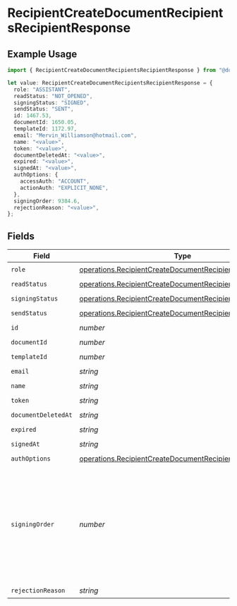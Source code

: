 # RecipientCreateDocumentRecipientsRecipientResponse

## Example Usage

```typescript
import { RecipientCreateDocumentRecipientsRecipientResponse } from "@documenso/sdk-typescript/models/operations";

let value: RecipientCreateDocumentRecipientsRecipientResponse = {
  role: "ASSISTANT",
  readStatus: "NOT_OPENED",
  signingStatus: "SIGNED",
  sendStatus: "SENT",
  id: 1467.53,
  documentId: 1650.05,
  templateId: 1172.97,
  email: "Mervin_Williamson@hotmail.com",
  name: "<value>",
  token: "<value>",
  documentDeletedAt: "<value>",
  expired: "<value>",
  signedAt: "<value>",
  authOptions: {
    accessAuth: "ACCOUNT",
    actionAuth: "EXPLICIT_NONE",
  },
  signingOrder: 9384.6,
  rejectionReason: "<value>",
};
```

## Fields

| Field                                                                                                                                  | Type                                                                                                                                   | Required                                                                                                                               | Description                                                                                                                            |
| -------------------------------------------------------------------------------------------------------------------------------------- | -------------------------------------------------------------------------------------------------------------------------------------- | -------------------------------------------------------------------------------------------------------------------------------------- | -------------------------------------------------------------------------------------------------------------------------------------- |
| `role`                                                                                                                                 | [operations.RecipientCreateDocumentRecipientsRoleResponse](../../models/operations/recipientcreatedocumentrecipientsroleresponse.md)   | :heavy_check_mark:                                                                                                                     | N/A                                                                                                                                    |
| `readStatus`                                                                                                                           | [operations.RecipientCreateDocumentRecipientsReadStatus](../../models/operations/recipientcreatedocumentrecipientsreadstatus.md)       | :heavy_check_mark:                                                                                                                     | N/A                                                                                                                                    |
| `signingStatus`                                                                                                                        | [operations.RecipientCreateDocumentRecipientsSigningStatus](../../models/operations/recipientcreatedocumentrecipientssigningstatus.md) | :heavy_check_mark:                                                                                                                     | N/A                                                                                                                                    |
| `sendStatus`                                                                                                                           | [operations.RecipientCreateDocumentRecipientsSendStatus](../../models/operations/recipientcreatedocumentrecipientssendstatus.md)       | :heavy_check_mark:                                                                                                                     | N/A                                                                                                                                    |
| `id`                                                                                                                                   | *number*                                                                                                                               | :heavy_check_mark:                                                                                                                     | N/A                                                                                                                                    |
| `documentId`                                                                                                                           | *number*                                                                                                                               | :heavy_check_mark:                                                                                                                     | N/A                                                                                                                                    |
| `templateId`                                                                                                                           | *number*                                                                                                                               | :heavy_check_mark:                                                                                                                     | N/A                                                                                                                                    |
| `email`                                                                                                                                | *string*                                                                                                                               | :heavy_check_mark:                                                                                                                     | N/A                                                                                                                                    |
| `name`                                                                                                                                 | *string*                                                                                                                               | :heavy_check_mark:                                                                                                                     | N/A                                                                                                                                    |
| `token`                                                                                                                                | *string*                                                                                                                               | :heavy_check_mark:                                                                                                                     | N/A                                                                                                                                    |
| `documentDeletedAt`                                                                                                                    | *string*                                                                                                                               | :heavy_check_mark:                                                                                                                     | N/A                                                                                                                                    |
| `expired`                                                                                                                              | *string*                                                                                                                               | :heavy_check_mark:                                                                                                                     | N/A                                                                                                                                    |
| `signedAt`                                                                                                                             | *string*                                                                                                                               | :heavy_check_mark:                                                                                                                     | N/A                                                                                                                                    |
| `authOptions`                                                                                                                          | [operations.RecipientCreateDocumentRecipientsAuthOptions](../../models/operations/recipientcreatedocumentrecipientsauthoptions.md)     | :heavy_check_mark:                                                                                                                     | N/A                                                                                                                                    |
| `signingOrder`                                                                                                                         | *number*                                                                                                                               | :heavy_check_mark:                                                                                                                     | The order in which the recipient should sign the document. Only works if the document is set to sequential signing.                    |
| `rejectionReason`                                                                                                                      | *string*                                                                                                                               | :heavy_check_mark:                                                                                                                     | N/A                                                                                                                                    |